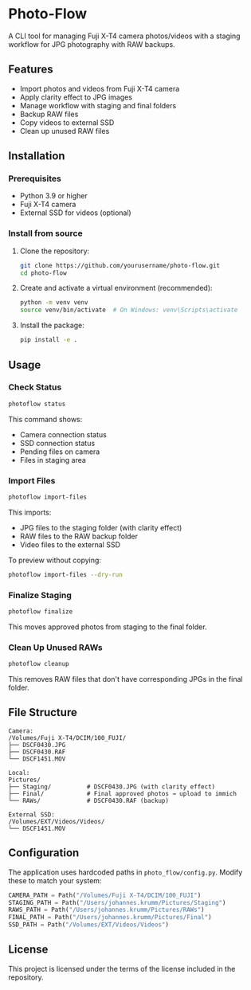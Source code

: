 # Photo-Flow

A CLI tool for managing Fuji X-T4 camera photos/videos with a staging workflow for JPG photography with RAW backups.

## Features

- Import photos and videos from Fuji X-T4 camera
- Apply clarity effect to JPG images
- Manage workflow with staging and final folders
- Backup RAW files
- Copy videos to external SSD
- Clean up unused RAW files

## Installation

### Prerequisites

- Python 3.9 or higher
- Fuji X-T4 camera
- External SSD for videos (optional)

### Install from source

1. Clone the repository:
   ```bash
   git clone https://github.com/yourusername/photo-flow.git
   cd photo-flow
   ```

2. Create and activate a virtual environment (recommended):
   ```bash
   python -m venv venv
   source venv/bin/activate  # On Windows: venv\Scripts\activate
   ```

3. Install the package:
   ```bash
   pip install -e .
   ```

## Usage

### Check Status

```bash
photoflow status
```

This command shows:
- Camera connection status
- SSD connection status
- Pending files on camera
- Files in staging area

### Import Files

```bash
photoflow import-files
```

This imports:
- JPG files to the staging folder (with clarity effect)
- RAW files to the RAW backup folder
- Video files to the external SSD

To preview without copying:

```bash
photoflow import-files --dry-run
```

### Finalize Staging

```bash
photoflow finalize
```

This moves approved photos from staging to the final folder.

### Clean Up Unused RAWs

```bash
photoflow cleanup
```

This removes RAW files that don't have corresponding JPGs in the final folder.

## File Structure

```
Camera:
/Volumes/Fuji X-T4/DCIM/100_FUJI/
├── DSCF0430.JPG
├── DSCF0430.RAF
└── DSCF1451.MOV

Local:
Pictures/
├── Staging/          # DSCF0430.JPG (with clarity effect)
├── Final/            # Final approved photos → upload to immich
└── RAWs/             # DSCF0430.RAF (backup)

External SSD:
/Volumes/EXT/Videos/Videos/
└── DSCF1451.MOV
```

## Configuration

The application uses hardcoded paths in `photo_flow/config.py`. Modify these to match your system:

```python
CAMERA_PATH = Path("/Volumes/Fuji X-T4/DCIM/100_FUJI")
STAGING_PATH = Path("/Users/johannes.krumm/Pictures/Staging")
RAWS_PATH = Path("/Users/johannes.krumm/Pictures/RAWs")
FINAL_PATH = Path("/Users/johannes.krumm/Pictures/Final")
SSD_PATH = Path("/Volumes/EXT/Videos/Videos")
```

## License

This project is licensed under the terms of the license included in the repository.
